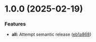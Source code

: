 # 1.0.0 (2025-02-19)


### Features

* **all:** Attempt semantic release ([eb1a868](https://github.com/Mattlock0/NameGenerator/commit/eb1a86806c07c7bbf53d2e47cd617248262133a5))
